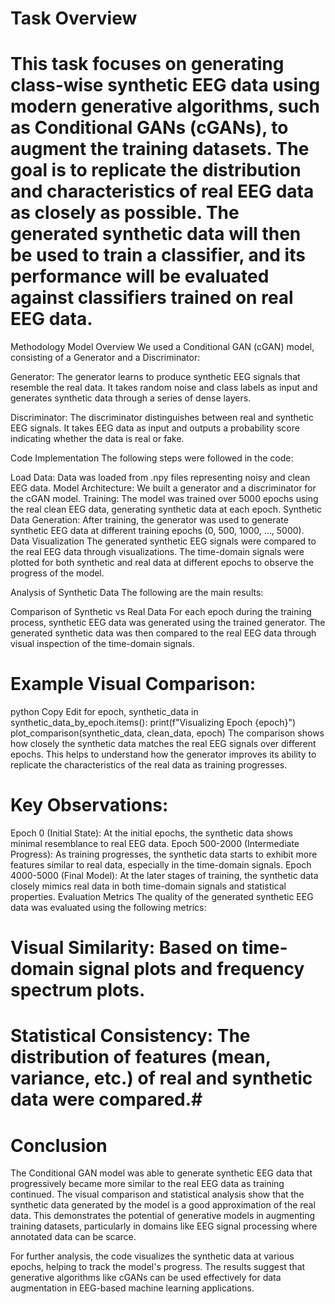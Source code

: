 
# Task Overview
# This task focuses on generating class-wise synthetic EEG data using modern generative algorithms, such as Conditional GANs (cGANs), to augment the training datasets. The goal is to replicate the distribution and characteristics of real EEG data as closely as possible. The generated synthetic data will then be used to train a classifier, and its performance will be evaluated against classifiers trained on real EEG data.

Methodology
Model Overview
We used a Conditional GAN (cGAN) model, consisting of a Generator and a Discriminator:

Generator: The generator learns to produce synthetic EEG signals that resemble the real data. It takes random noise and class labels as input and generates synthetic data through a series of dense layers.

Discriminator: The discriminator distinguishes between real and synthetic EEG signals. It takes EEG data as input and outputs a probability score indicating whether the data is real or fake.

Code Implementation
The following steps were followed in the code:

Load Data: Data was loaded from .npy files representing noisy and clean EEG data.
Model Architecture: We built a generator and a discriminator for the cGAN model.
Training: The model was trained over 5000 epochs using the real clean EEG data, generating synthetic data at each epoch.
Synthetic Data Generation: After training, the generator was used to generate synthetic EEG data at different training epochs (0, 500, 1000, ..., 5000).
Data Visualization
The generated synthetic EEG signals were compared to the real EEG data through visualizations. The time-domain signals were plotted for both synthetic and real data at different epochs to observe the progress of the model.

Analysis of Synthetic Data
The following are the main results:

Comparison of Synthetic vs Real Data
For each epoch during the training process, synthetic EEG data was generated using the trained generator. The generated synthetic data was then compared to the real EEG data through visual inspection of the time-domain signals.

# Example Visual Comparison:
python
Copy
Edit
for epoch, synthetic_data in synthetic_data_by_epoch.items():
    print(f"Visualizing Epoch {epoch}")
    plot_comparison(synthetic_data, clean_data, epoch)
The comparison shows how closely the synthetic data matches the real EEG signals over different epochs. This helps to understand how the generator improves its ability to replicate the characteristics of the real data as training progresses.

# Key Observations:
Epoch 0 (Initial State): At the initial epochs, the synthetic data shows minimal resemblance to real EEG data.
Epoch 500-2000 (Intermediate Progress): As training progresses, the synthetic data starts to exhibit more features similar to real data, especially in the time-domain signals.
Epoch 4000-5000 (Final Model): At the later stages of training, the synthetic data closely mimics real data in both time-domain signals and statistical properties.
Evaluation Metrics
The quality of the generated synthetic EEG data was evaluated using the following metrics:

# Visual Similarity: Based on time-domain signal plots and frequency spectrum plots.
# Statistical Consistency: The distribution of features (mean, variance, etc.) of real and synthetic data were compared.# 
# Conclusion
The Conditional GAN model was able to generate synthetic EEG data that progressively became more similar to the real EEG data as training continued. The visual comparison and statistical analysis show that the synthetic data generated by the model is a good approximation of the real data. This demonstrates the potential of generative models in augmenting training datasets, particularly in domains like EEG signal processing where annotated data can be scarce.

For further analysis, the code visualizes the synthetic data at various epochs, helping to track the model's progress. The results suggest that generative algorithms like cGANs can be used effectively for data augmentation in EEG-based machine learning applications.

